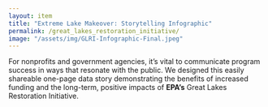 ```yaml
---
layout: item
title: "Extreme Lake Makeover: Storytelling Infographic"
permalink: /great_lakes_restoration_initiative/
image: "/assets/img/GLRI-Infographic-Final.jpeg"
---
```

For nonprofits and government agencies, it’s vital to communicate program success in ways that resonate with the public. We designed this easily shareable one-page data story demonstrating the benefits of increased funding and the long-term, positive impacts of **EPA’s** Great Lakes Restoration Initiative.